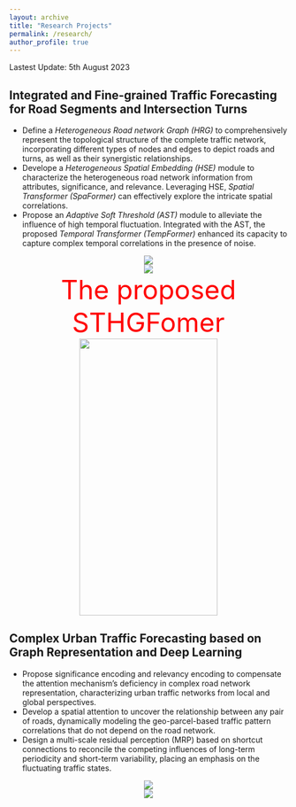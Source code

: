 ```yaml
---
layout: archive
title: "Research Projects"
permalink: /research/
author_profile: true
---
```

Lastest Update: 5th August 2023&nbsp; 

## Integrated and Fine-grained Traffic Forecasting for Road Segments and Intersection Turns

- Define a *Heterogeneous Road network Graph (HRG)* to comprehensively represent the topological structure of the complete traffic network, incorporating different types of nodes and edges to depict roads and turns, as well as their synergistic relationships.
- Develope a *Heterogeneous Spatial Embedding (HSE)* module to characterize the heterogeneous road network information from attributes, significance, and relevance. Leveraging HSE, *Spatial Transformer (SpaFormer)* can effectively explore the intricate spatial correlations.
- Propose an *Adaptive Soft Threshold (AST)* module to alleviate the influence of high temporal fluctuation. Integrated with the AST, the proposed *Temporal Transformer (TempFormer)* enhanced its capacity to capture complex temporal correlations in the presence of noise.
  
<center>
<img src="/homepage/images/STHG1.png">
</center>
<center>
<img src="/homepage//images/STHG3.png">
</center>

<center>
<font color='red'><font size=10>The proposed STHGFomer</font></font>
</center>

<center>
<img src="/homepage/images/STHG2.png" class="floatpic" width="250" height="500">
</center>

## Complex Urban Traffic Forecasting based on Graph Representation and Deep Learning

- Propose significance encoding and relevancy encoding to compensate the attention mechanism’s deficiency in complex road network representation, characterizing urban traffic networks from local and global perspectives.
- Develop a spatial attention to uncover the relationship between any pair of roads, dynamically modeling the geo-parcel-based traffic pattern correlations that do not depend on the road network.
- Design a multi-scale residual perception (MRP) based on shortcut connections to reconcile the competing influences of long-term periodicity and short-term variability, placing an emphasis on the fluctuating traffic states.

<center>
<img src="/homepage/images/FAST1.png">
</center>
<center>
<img src="/homepage/images/FAST2.png">
</center>





